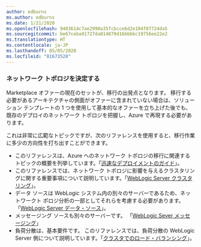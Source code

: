 ```yaml
---
author: edburns
ms.author: edburns
ms.date: 1/21/2020
ms.openlocfilehash: 9403614c7ae2990a35fcbcce6d2e104f87724da5
ms.sourcegitcommit: be67ceba91727da014879d16bbbbc19756ee22e2
ms.translationtype: HT
ms.contentlocale: ja-JP
ms.lasthandoff: 05/05/2020
ms.locfileid: "81673528"
---
```

### <a name="determine-the-network-topology"></a>ネットワーク トポロジを決定する

Marketplace オファーの現在のセットが、移行の出発点となります。 移行する必要があるアーキテクチャの側面がオファーに含まれていない場合は、ソリューション テンプレートの 1 つを使用して基本的なオファーを立ち上げた後でも、既存のデプロイのネットワーク トポロジを把握し、Azure で再現する必要があります。

これは非常に広範なトピックですが、次のリファレンスを使用すると、移行作業に多少の方向性を打ち出すことができます。

* このリファレンスは、Azure へのネットワーク トポロジの移行に関連するトピックの概要を列挙しています。「[迅速なデプロイメントのガイド](https://docs.oracle.com/en/middleware/fusion-middleware/weblogic-server/12.2.1.4/intro/deploying.html#GUID-E0BE4A3E-44CD-4C95-9540-7A850BF02F6A)」。
* このリファレンスでは、ネットワーク トポロジに影響を与えるクラスタリングに関する重要事項について説明しています。「[WebLogic Server クラスタリング](https://docs.oracle.com/en/middleware/fusion-middleware/weblogic-server/12.2.1.4/intro/clustering.html#GUID-E39A18C2-B990-485F-BFB1-0549250FABFE)」。
* データ ソースは WebLogic システム内の別々のサーバーであるため、ネットワークト ポロジ分析の一部としてそれらを考慮する必要があります。 「[WebLogic Server データ・ソース](https://docs.oracle.com/en/middleware/fusion-middleware/weblogic-server/12.2.1.4/intro/jdbc.html#GUID-9FD5F552-B2E4-4FEC-8C10-503A08764B52)」。
* メッセージング ソースも別々のサーバーです。 「[WebLogic Sever メッセージング](https://docs.oracle.com/en/middleware/fusion-middleware/weblogic-server/12.2.1.4/intro/jms.html#GUID-3B5F647D-E001-413B-AC6A-1E103BDBA93F)」
* 負荷分散は、基本要件です。 このリファレンスでは、負荷分散の WebLogic Server 側について説明しています。「[クラスタでのロード・バランシング](https://docs.oracle.com/en/middleware/fusion-middleware/weblogic-server/12.2.1.4/clust/load_balancing.html#GUID-B8F6DE4B-1AAC-428B-878B-BFDCE161C054)」。
